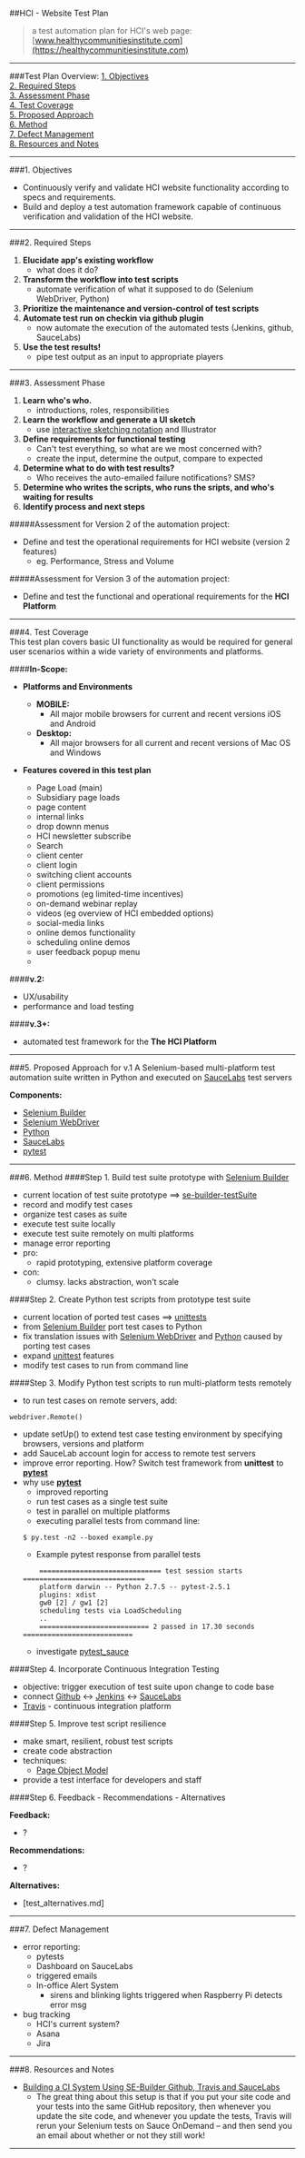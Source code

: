 ##HCI - Website Test Plan
>a test automation plan for HCI's web page:
[www.healthycommunitiesinstitute.com](https://healthycommunitiesinstitute.com)

________________________

###Test Plan Overview:
[1. Objectives](#1-objectives)  
[2. Required Steps](#2-required-steps)  
[3. Assessment Phase](#3-assessment-phase)    
[4. Test Coverage](#4-test-coverage)    
[5. Proposed Approach](#5-proposed-approach)    
[6. Method](#6-method)    
[7. Defect Management](#7-defect-managment)    
[8. Resources and Notes](#8-resources-and-notes)  


_________________________________

###1. Objectives
- Continuously verify and validate HCI website functionality according to specs and requirements. 
- Build and deploy a test automation framework capable of continuous verification and validation of the HCI website.

_________________________________

###2. Required Steps
1. **Elucidate app's existing workflow**  
    - what does it do?  
2. **Transform the workflow into test scripts**  
    - automate verification of what it supposed to do (Selenium WebDriver, Python)  
3. **Prioritize the maintenance and version-control of test scripts**
4. **Automate test run on checkin via github plugin**
    - now automate the execution of the automated tests (Jenkins, github, SauceLabs)
5. **Use the test results!**
    - pipe test output as an input to appropriate players

_________________________

###3. Assessment Phase
1. **Learn who's who.**
    - introductions, roles, responsibilities
2. **Learn the workflow and generate a UI sketch** 
    - use [interactive sketching notation] and Illustrator
3. **Define requirements for functional testing** 
    - Can't test everything, so what are we most concerned with? 
    - create the input, determine the output, compare to expected 
4. **Determine what to do with test results?**
    - Who receives the auto-emailed failure notifications?  SMS?
5. **Determine who writes the scripts, who runs the sripts, and who's waiting for results**
6. **Identify process and next steps**

#####Assessment for Version 2 of the automation project:
- Define and test the operational requirements for HCI website (version 2 features)
    - eg. Performance, Stress and Volume

#####Assessment for Version 3 of the automation project:
- Define and test the functional and operational requirements for the **HCI Platform**



_____________________________

###4. Test Coverage  
This test plan covers basic UI functionality as would be required for general user scenarios within a wide variety of environments and platforms.

####**In-Scope:**
- **Platforms and Environments**
    - **MOBILE:**
        - All major mobile browsers for current and recent versions iOS and Android
    - **Desktop:**
        - All major browsers for all current and recent versions of Mac OS and Windows 
    
- **Features covered in this test plan**
    - Page Load (main)
    - Subsidiary page loads
    - page content
    - internal links
    - drop downn menus
    - HCI newsletter subscribe
    - Search
    - client center
    - client login
    - switching client accounts
    - client permissions
    - promotions (eg limited-time incentives)
    - on-demand webinar replay
    - videos (eg overview of HCI embedded options)
    - social-media links
    - online demos functionality
    - scheduling online demos
    - user feedback popup menu
    - 

####**v.2:**
- UX/usability 
- performance and load testing

####**v.3+:**
- automated test framework for the **The HCI Platform**

___________________________________

###5. Proposed Approach for v.1
A Selenium-based multi-platform test automation suite written in Python and executed on [SauceLabs] test servers  

**Components:**  
- [Selenium Builder]
- [Selenium WebDriver]
- [Python]
- [SauceLabs]
- [pytest]



___________________________________



###6. Method
####Step 1. Build test suite prototype with [Selenium Builder]
- current location of test suite prototype ==> [se-builder-testSuite] 
- record and modify test cases
- organize test cases as suite
- execute test suite locally
- execute test suite remotely on multi platforms
- manage error reporting
- pro: 
    - rapid prototyping, extensive platform coverage
- con:
    - clumsy. lacks abstraction, won't scale

####Step 2. Create Python test scripts from prototype test suite
- current location of ported test cases ==> [unittests]
- from [Selenium Builder] port test cases to Python
- fix translation issues with [Selenium WebDriver] and [Python] caused by porting test cases
- expand [unittest] features
- modify test cases to run from command line

####Step 3. Modify Python test scripts to run multi-platform tests remotely
- to run test cases on remote servers, add:
```
webdriver.Remote()
```
- update setUp() to extend test case testing environment by specifying browsers, versions and platform
- add SauceLab account login for access to remote test servers
- improve error reporting.  How?  Switch test framework from **unittest** to **[pytest]**
- why use **[pytest]**
    - improved reporting
    - run test cases as a single test suite
    - test in parallel on multiple platforms
    - executing parallel tests from command line:
    ```
    $ py.test -n2 --boxed example.py
    ```
    - Example pytest response from parallel tests
    ```
        ============================== test session starts ==============================
        platform darwin -- Python 2.7.5 -- pytest-2.5.1
        plugins: xdist
        gw0 [2] / gw1 [2]
        scheduling tests via LoadScheduling
        ..
        =========================== 2 passed in 17.30 seconds ===========================
    ```
    - investigate [pytest_sauce]

####Step 4. Incorporate Continuous Integration Testing
- objective:  trigger execution of test suite upon change to code base
- connect [Github] <-> [Jenkins] <-> [SauceLabs]
- [Travis] - continuous integration platform

####Step 5. Improve test script resilience
- make smart, resilient, robust test scripts 
- create code abstraction
- techniques:
    - [Page Object Model]
- provide a test interface for developers and staff

####Step 6. Feedback - Recommendations - Alternatives

**Feedback:**  
- ?

**Recommendations:**    
- ?

**Alternatives:**   
- [test_alternatives.md]




__________________________________


###7. Defect Management
- error reporting:
    - pytests
    - Dashboard on SauceLabs
    - triggered emails
    - In-office Alert System
        - sirens and blinking lights triggered when Raspberry Pi detects error msg
- bug tracking
    - HCI's current system?
    - Asana
    - Jira 

_______________________________

###8. Resources and Notes
- [Building a CI System Using SE-Builder Github, Travis and SauceLabs](http://sauceio.com/index.php/2013/03/building-a-ci-system-using-selenium-builder-github-travis-and-sauce-labs/)
    - The great thing about this setup is that if you put your site code and your tests into the same GitHub repository, then whenever you update the site code, and whenever you update the tests, Travis will rerun your Selenium tests on Sauce OnDemand – and then send you an email about whether or not they still work!


_______________________________

[se-builder-testSuite]:https://github.com/jayjaycody/web-app-tests/tree/master/se-builder-testSuite
[interactive sketching notation]:http://www.linowski.ca/downloads/InteractiveSketchingNotation_0.1.pdf
[Selenium WebDriver]:http://docs.seleniumhq.org/docs/03_webdriver.jsp
[Python]:http://selenium-python.readthedocs.org
[pytest]:https://pypi.python.org/pypi/pytest/2.5.2
[unittest]:https://docs.python.org/2/library/unittest.html
[SauceLabs]:https://saucelabs.com
[Jenkins]:https://docs.saucelabs.com/ci-integrations/jenkins/
[Github]:http://sauceio.com/index.php/2013/03/building-a-ci-system-using-selenium-builder-github-travis-and-sauce-labs/
[pytest_sauce]:https://pypi.python.org/pypi/pytest_sauce
[Selenium Builder]:http://sauceio.com/index.php/2013/03/building-a-ci-system-using-selenium-builder-github-travis-and-sauce-labs/
[Robot Framework]:https://github.com/robotframework/robotframework
[Page Object Model]:http://martinfowler.com/bliki/PageObject.html
[unittests]:https://github.com/jayjaycody/web-app-tests/tree/master/unittests
[Automation Engineer]:http://linkedin.com/in/videoalchemy/
[HCI]:http://healthycommunitiesinstitute.com
[robot + selenium video tutorials]:http://robotframework.org/#documentation
[RIDE]:https://github.com/robotframework/RIDE/wiki
[multi-mechanize]:http://testutils.org/multi-mechanize/
[Travis]:https://travis-ci.org
